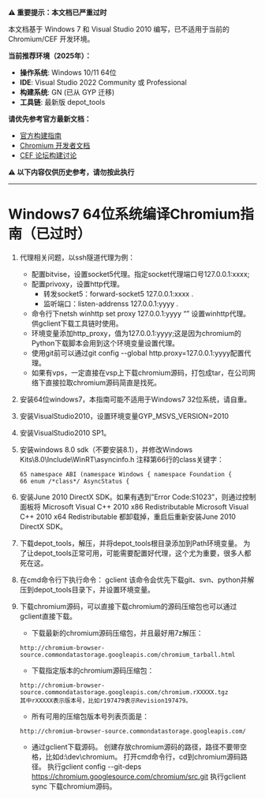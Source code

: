 **⚠️ 重要提示：本文档已严重过时**

本文档基于 Windows 7 和 Visual Studio 2010 编写，已不适用于当前的 Chromium/CEF 开发环境。

**当前推荐环境（2025年）：**
- **操作系统**: Windows 10/11 64位
- **IDE**: Visual Studio 2022 Community 或 Professional
- **构建系统**: GN (已从 GYP 迁移)
- **工具链**: 最新版 depot_tools

**请优先参考官方最新文档：**
- [官方构建指南](https://bitbucket.org/chromiumembedded/cef/wiki/BranchesAndBuilding)
- [Chromium 开发者文档](https://chromium.googlesource.com/chromium/src/+/main/docs/)
- [CEF 论坛构建讨论](https://magpcss.org/ceforum/viewforum.php?f=6)

**⚠️ 以下内容仅供历史参考，请勿按此执行**

---

Windows7 64位系统编译Chromium指南（已过时）
=========================================

1. 代理相关问题，以ssh隧道代理为例：
	- 配置bitvise，设置socket5代理。指定socket代理端口号127.0.0.1:xxxx;
    - 配置privoxy，设置http代理。
		- 转发socket5：forward-socket5 127.0.0.1:xxxx  .
		- 监听端口：listen-addrenss 127.0.0.1:yyyy .
	- 命令行下netsh winhttp set proxy 127.0.0.1:yyyy “<local>” 设置winhttp代理。供gclient下载工具链时使用。
    - 环境变量添加http_proxy，值为127.0.0.1:yyyy;这是因为chromium的Python下载脚本会用到这个环境变量设置代理。
    - 使用git前可以通过git config --global http.proxy=127.0.0.1:yyyy配置代理。
    - 如果有vps，一定直接在vsp上下载chromium源码，打包成tar，在公司网络下直接拉取chromium源码简直是找死。

2. 安装64位windows7，本指南可能不适用于Windows7 32位系统，请自重。
3. 安装VisualStudio2010，设置环境变量GYP_MSVS_VERSION=2010
4. 安装VisualStudio2010 SP1。
5. 安装windows 8.0 sdk（不要安装8.1），并修改Windows Kits\8.0\Include\WinRT\asyncinfo.h
   注释第66行的class关键字：

   ```
   65 namespace ABI (namespace Windows { namespace Foundation { 
   66 enum /*class*/ AsyncStatus {                
   ```
   
6. 安装June 2010 DirectX SDK。如果有遇到”Error Code:S1023”，则通过控制面板将
   Microsoft Visual C++ 2010 x86 Redistributable
   Microsoft Visual C++ 2010 x64 Redistributable
   都卸载掉，重启后重新安装June 2010 DirectX SDK。
7. 下载depot_tools，解压，并将depot_tools根目录添加到Path环境变量。
   为了让depot_tools正常可用，可能需要配置好代理，这个尤为重要，很多人都死在这。
8. 在cmd命令行下执行命令： gclient 
   该命令会优先下载git、svn、python并解压到depot_tools目录下，并设置环境变量。
9. 下载chromium源码，可以直接下载chromium的源码压缩包也可以通过gclient直接下载。
	- 下载最新的chromium源码压缩包，并且最好用7z解压：
	```
	http://chromium-browser-source.commondatastorage.googleapis.com/chromium_tarball.html
	```
	- 下载指定版本的chromium源码压缩包：
	```
	http://chromium-browser-source.commondatastorage.googleapis.com/chromium.rXXXXX.tgz
	其中rXXXXX表示版本号，比如r197479表示Revision197479。
	```
	- 所有可用的压缩包版本号列表页面是：
	```
	http://chromium-browser-source.commondatastorage.googleapis.com/
	```
	- 通过gclient下载源码。
	创建存放chromium源码的路径，路径不要带空格，比如d:\dev\chromium。
	打开cmd命令行，cd到chromium源码路径。
	执行gclient config --git-deps https://chromium.googlesource.com/chromium/src.git
	执行gclient sync 下载chromium源码。
